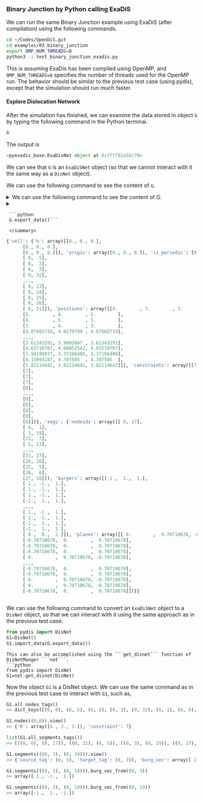 ### Binary Junction by Python calling ExaDiS

We can run the same Binary Junction example using ExaDiS (after compilation) using the following commands.

```bash
cd ~/Codes/OpenDiS.git
cd examples/03_binary_junction
export OMP_NUM_THREADS=8
python3 -i test_binary_junction_exadis.py
```
This is assuming ExaDis has been compiled using OpenMP, and ```OMP_NUM_THREADS=8``` specifies the number of threads used for the OpenMP run.  The behavior should be similar to the previous test case (using pydis), except that the simulation should run much faster.

#### Explore Dislocation Network

After the simulation has finished, we can examine the data stored in object ```G``` by typing the following command in the Python terminal.
```python
G
```
The output is
```python
<pyexadis_base.ExaDisNet object at 0xffff82a5bc70>
```
We can see that ```G``` is an ```ExaDiSNet``` object (so that we cannot interact with it the same way as a ```DisNet``` object).

We can use the following command to see the content of ```G```.

 

      
<details>
  <summary> 
   We can use the following command to see the content of G.  <summary>


   <details>
    <summary>
     
     ```python
     G.export_data()```
     
     </summary>

 ```python
{'cell': {'h': array([[8., 0., 0.],
       [0., 8., 0.],
       [0., 0., 8.]]), 'origin': array([0., 0., 0.]), 'is_periodic': [0, 0, 0]}, 'nodes': {'tags': array([[ 0,  0],
       [ 0,  5],
       [ 0,  2],
       [ 0,  3],
       [ 0, 32],
       ...,
       [ 0, 23],
       [ 0, 24],
       [ 0, 25],
       [ 0, 26],
       [ 0, 21]]), 'positions': array([[4.        , 3.        , 3.        ],
       [5.        , 4.        , 5.        ],
       [4.        , 5.        , 5.        ],
       [3.        , 4.        , 3.        ],
       [4.87665719, 4.0279799 , 4.87665719],
       ...,
       [3.61343291, 3.9002047 , 3.61343291],
       [4.63210767, 4.08852542, 4.63210767],
       [3.94199977, 3.37166408, 3.37166408],
       [4.15893187, 4.397505  , 4.397505  ],
       [3.82114642, 3.82114642, 3.82114642]]), 'constraints': array([[7],
       [7],
       [7],
       [7],
       [0],
       ...,
       [0],
       [0],
       [0],
       [0],
       [0]])}, 'segs': {'nodeids': array([[ 0, 17],
       [ 4,  1],
       [ 3, 19],
       [15,  7],
       [ 5, 13],
       ...,
       [23, 27],
       [24, 16],
       [25,  5],
       [26,  6],
       [27, 18]]), 'burgers': array([[-1.,  1.,  1.],
       [ 1., -1.,  1.],
       [ 1., -1.,  1.],
       [ 1., -1.,  1.],
       [-1.,  1.,  1.],
       ...,
       [ 1., -1.,  1.],
       [ 1., -1.,  1.],
       [-1.,  1.,  1.],
       [-1.,  1.,  1.],
       [ 0.,  0.,  2.]]), 'planes': array([[ 0.        ,  0.70710678, -0.70710678],
       [-0.70710678,  0.        ,  0.70710678],
       [-0.70710678,  0.        ,  0.70710678],
       [-0.70710678,  0.        ,  0.70710678],
       [ 0.        ,  0.70710678, -0.70710678],
       ...,
       [-0.70710678,  0.        ,  0.70710678],
       [-0.70710678,  0.        ,  0.70710678],
       [ 0.        ,  0.70710678, -0.70710678],
       [ 0.        ,  0.70710678, -0.70710678],
       [-0.70710678,  0.        ,  0.70710678]])}}
```
     
</details>



We can use the following command to convert an ```ExaDiSNet``` object to a ```DisNet``` object, so that we can interact with it using the same approach as in the previous test case.
```python
from pydis import DisNet
G1=DisNet()
G1.import_data(G.export_data())
```

```{hint}
This can also be accomplished using the ```get_disnet``` function of DisNetManger ```net```.
```python
from pydis import DisNet
G1=net.get_disnet(DisNet)
```

Now the object ```G1``` is a DisNet object.  We can use the same command as in the previous test case to interact with ```G1```, such as,
```python
G1.all_nodes_tags()
>> dict_keys([(0, 0), (0, 5), (0, 2), (0, 3), (0, 32), (0, 1), (0, 6), (0, 7), (0, 8), (0, 9), (0, 30), (0, 11), (0, 28), (0, 13), (0, 14), (0, 27), (0, 16), (0, 17), (0, 4), (0, 19), (0, 20), (0, 31), (0, 22), (0, 23), (0, 24), (0, 25), (0, 26), (0, 21)])

G1.nodes((0,0)).view()
>> {'R': array([4., 3., 3.]), 'constraint': 7}

list(G1.all_segments_tags())
>> [((0, 0), (0, 17)), ((0, 32), (0, 5)), ((0, 3), (0, 19)), ((0, 27), (0, 7)), ((0, 1), (0, 13)), ((0, 6), (0, 22)), ((0, 7), (0, 23)), ((0, 8), (0, 24)), ((0, 9), (0, 25)), ((0, 20), (0, 26)), ((0, 11), (0, 27)), ((0, 20), (0, 28)), ((0, 13), (0, 21)), ((0, 14), (0, 30)), ((0, 28), (0, 8)), ((0, 16), (0, 32)), ((0, 17), (0, 9)), ((0, 4), (0, 31)), ((0, 19), (0, 11)), ((0, 30), (0, 2)), ((0, 31), (0, 20)), ((0, 22), (0, 14)), ((0, 23), (0, 21)), ((0, 24), (0, 16)), ((0, 25), (0, 1)), ((0, 26), (0, 6)), ((0, 21), (0, 4))]

G1.segments(((0, 3), (0, 19))).view()
>> {'source_tag': (0, 3), 'target_tag': (0, 19), 'burg_vec': array([ 1., -1.,  1.]), 'plane_normal': array([-0.70710678,  0.        ,  0.70710678])}

G1.segments(((0, 3), (0, 19))).burg_vec_from((0, 3))
>> array([ 1., -1.,  1.])

G1.segments(((0, 3), (0, 19))).burg_vec_from((0, 19))
>> array([-1.,  1., -1.])
```
